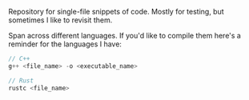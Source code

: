 Repository for single-file snippets of code. Mostly for testing, but sometimes I like to revisit them.

Span across different languages. If you'd like to compile them here's a reminder for the languages I have:

```C++
// C++
g++ <file_name> -o <executable_name>
```

```Rust
// Rust
rustc <file_name>
```

